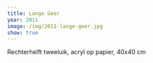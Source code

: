 ```yaml
---
title: Lange Geer
year: 2011
image: /img/2011-lange-geer.jpg
show: true
---
```

Rechterhelft tweeluik, acryl op papier, 40x40 cm